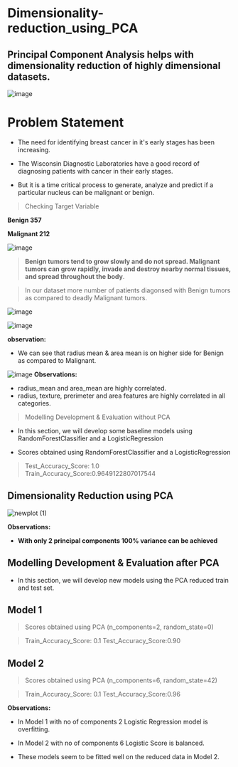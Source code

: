 # Dimensionality-reduction_using_PCA

## Principal Component Analysis helps with dimensionality reduction of highly dimensional datasets.

![image](https://user-images.githubusercontent.com/106458239/216755053-968e8f80-a88f-4d77-b615-add3474dab8c.png)

# Problem Statement

- The need for identifying breast cancer in it's early stages has been increasing.

- The Wisconsin Diagnostic Laboratories have a good record of diagnosing patients with cancer in their early stages.

- But it is a time critical process to generate, analyze and predict if a particular nucleus can be malignant or benign.


> Checking Target Variable

**Benign    357**

**Malignant    212**

![image](https://user-images.githubusercontent.com/106458239/216755234-8cbdedeb-fa6c-42ad-99c3-ee9668e4687c.png)

>**Benign tumors tend to grow slowly and do not spread. Malignant tumors can grow rapidly, invade and destroy nearby normal tissues, and spread throughout the body**.

>In our dataset more number of patients diagonsed with Benign tumors as compared to deadly Malignant tumors.

![image](https://user-images.githubusercontent.com/106458239/216756086-b1efcab6-53c7-47ab-82cb-0edbb360a11f.png)

![image](https://user-images.githubusercontent.com/106458239/216756090-01c8611b-1e33-4fdf-93bb-78a41e39f9b6.png)

**observation:**

- We can see that radius mean & area mean is on higher side for Benign as compared to Malignant.

![image](https://user-images.githubusercontent.com/106458239/216755277-4aad2c20-58de-4fca-a062-d093ee03b36c.png)
**Observations:**

- radius_mean and area_mean are highly correlated.
- radius, texture, prerimeter and area features are highly correlated in all categories.

 >Modelling Development & Evaluation without PCA
 
- In this section, we will develop some baseline models using RandomForestClassifier and a LogisticRegression

- Scores obtained using RandomForestClassifier and a LogisticRegression

>Test_Accuracy_Score: 1.0
>Train_Accuracy_Score:0.9649122807017544

## Dimensionality Reduction using PCA

![newplot (1)](https://user-images.githubusercontent.com/106458239/216755700-af9bf989-639f-4abc-b558-fb7a60092b0b.png)

**Observations:**
- **With only 2 principal components 100% variance can be achieved**

## Modelling Development & Evaluation after PCA

- In this section, we will develop new models using the PCA reduced train and test set.

## Model 1

> Scores obtained using PCA (n_components=2, random_state=0)

>Train_Accuracy_Score: 0.1
>Test_Accuracy_Score:0.90

## Model 2

> Scores obtained using PCA (n_components=6, random_state=42)

>Train_Accuracy_Score: 0.1
>Test_Accuracy_Score:0.96

**Observations:**

- In Model 1 with no of components 2 Logistic Regression model is overfitting.

- In Model 2 with no of components 6 Logistic Score is balanced.

- These models seem to be fitted well on the reduced data in Model 2.



